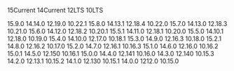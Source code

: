 15Current   14Current           12LTS            10LTS

15.9.0          14.14.0            12.19.0          10.22.1
15.8.0          14.13.1            12.18.4          10.22.0
15.7.0          14.13.0            12.18.3          10.21.0
15.6.0          14.12.0            12.18.2          10.20.1
15.5.1          14.11.0            12.18.1          10.20.0
15.5.0          14.10.1            12.18.0          10.19.0
15.4.0          14.10.0            12.17.0          10.18.1
15.3.0          14.9.0              12.16.3          10.18.0
15.2.1          14.8.0              12.16.2          10.17.0
15.2.0          14.7.0              12.16.1          10.16.3
15.1.0          14.6.0              12.16.0          10.16.2
15.0.1          14.5.0              12.150           10.16.1
15.0.0          14.4.0              12.141           10.16.0
                   14.3.0              12.140           10.15.3
                   14.2.0              12.13.1          10.15.2
                   14.1.0              12.130           10.15.1
                   14.0.0              1212.0           10.15.0
